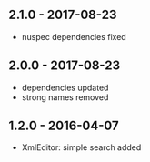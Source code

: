## 2.1.0 - 2017-08-23

- nuspec dependencies fixed

## 2.0.0 - 2017-08-23

- dependencies updated
- strong names removed

## 1.2.0 - 2016-04-07

- XmlEditor: simple search added


